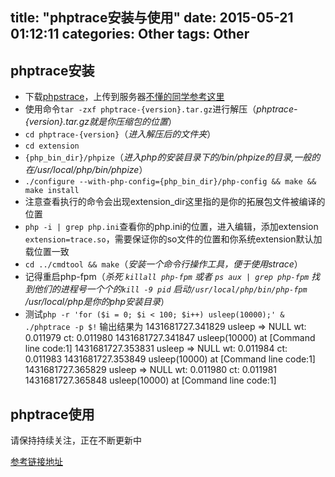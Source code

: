 title: "phptrace安装与使用"
date: 2015-05-21 01:12:11
categories: Other
tags: Other
---

## phptrace安装
* 下载[phpstrace](https://pecl.php.net/package/trace "phpstrace下载地址")，上传到服务器[不懂的同学参考这里](http:// "还没有完成")
* 使用命令`tar -zxf phptrace-{version}.tar.gz`进行解压（*phptrace-{version}.tar.gz就是你压缩包的位置*）
* `cd phptrace-{version}`（*进入解压后的文件夹*）
* `cd extension`
* `{php_bin_dir}/phpize`（*进入php的安装目录下的/bin/phpize的目录,一般的在/usr/local/php/bin/phpize*）
* `./configure --with-php-config={php_bin_dir}/php-config && make && make install`
* 注意查看执行的命令会出现extension_dir这里指的是你的拓展包文件被编译的位置
* `php -i | grep php.ini`查看你的php.ini的位置，进入编辑，添加extension `extension=trace.so`，需要保证你的so文件的位置和你系统extension默认加载位置一致
* `cd ../cmdtool && make`（*安装一个命令行操作工具，便于使用strace*）
* 记得重启php-fpm（*杀死 `killall php-fpm` 或者 `ps aux | grep php-fpm` 找到他们的进程号一个个的`kill -9 pid` 启动`/usr/local/php/bin/php-fpm` /usr/local/php是你的php安装目录*）
* 测试`php -r 'for ($i = 0; $i < 100; $i++) usleep(10000);' & ./phptrace -p $!`
输出结果为
		1431681727.341829      usleep  =>  NULL   wt: 0.011979 ct: 0.011980
		1431681727.341847      usleep(10000) at [Command line code:1]
		1431681727.353831      usleep  =>  NULL   wt: 0.011984 ct: 0.011983
		1431681727.353849      usleep(10000) at [Command line code:1]
		1431681727.365829      usleep  =>  NULL   wt: 0.011980 ct: 0.011981
		1431681727.365848      usleep(10000) at [Command line code:1]
		
## phptrace使用
请保持持续关注，正在不断更新中

[参考链接地址](https://github.com/Qihoo360/phptrace "phptrace github地址")